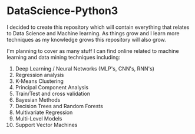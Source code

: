 # DataScience-Python3

I decided to create this repository which will contain everything that relates to Data Science and Machine learning. As things grow and I learn more techniques as my knowledge grows this repository will also grow.

I'm planning to cover as many stuff I can find online related to machine learning and data mining techniques including:

1. Deep Learning / Neural Networks (MLP's, CNN's, RNN's)
2. Regression analysis
3. K-Means Clustering
4. Principal Component Analysis
5. Train/Test and cross validation
6. Bayesian Methods
7. Decision Trees and Random Forests
8. Multivariate Regression
9. Multi-Level Models
10. Support Vector Machines
